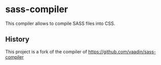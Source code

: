 # sass-compiler

This compiler allows to compile SASS files into CSS.

## History

This project is a fork of the compiler of https://github.com/vaadin/sass-compiler